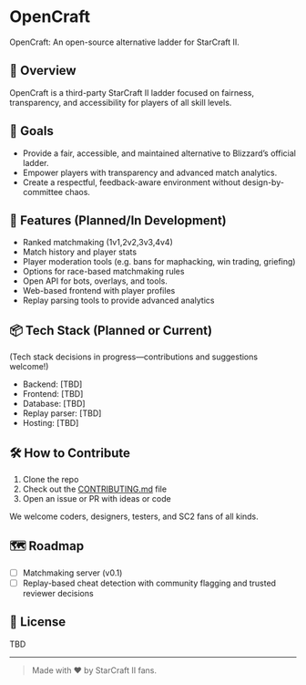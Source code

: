 # OpenCraft
OpenCraft: An open-source alternative ladder for StarCraft II.

## 🧭 Overview
OpenCraft is a third-party StarCraft II ladder focused on fairness, transparency, and accessibility for players of all skill levels.

## 🎯 Goals
- Provide a fair, accessible, and maintained alternative to Blizzard’s official ladder.
- Empower players with transparency and advanced match analytics.
- Create a respectful, feedback-aware environment without design-by-committee chaos.

## 🧩 Features (Planned/In Development)
- Ranked matchmaking (1v1,2v2,3v3,4v4)
- Match history and player stats
- Player moderation tools (e.g. bans for maphacking, win trading, griefing)
- Options for race-based matchmaking rules
- Open API for bots, overlays, and tools.
- Web-based frontend with player profiles
- Replay parsing tools to provide advanced analytics

## 📦 Tech Stack (Planned or Current)

(Tech stack decisions in progress—contributions and suggestions welcome!)

- Backend: [TBD]
- Frontend: [TBD]
- Database: [TBD]
- Replay parser: [TBD]
- Hosting: [TBD]

## 🛠️ How to Contribute

1. Clone the repo
2. Check out the [CONTRIBUTING.md](CONTRIBUTING.md) file
3. Open an issue or PR with ideas or code

We welcome coders, designers, testers, and SC2 fans of all kinds.

## 🗺️ Roadmap

- [ ] Matchmaking server (v0.1)
- [ ] Replay-based cheat detection with community flagging and trusted reviewer decisions

## 📜 License
TBD

---

> Made with ❤️ by StarCraft II fans.